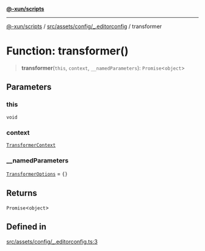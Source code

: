 [**@-xun/scripts**](../../../../../README.md)

***

[@-xun/scripts](../../../../../README.md) / [src/assets/config/\_.editorconfig](../README.md) / transformer

# Function: transformer()

> **transformer**(`this`, `context`, `__namedParameters`): `Promise`\<`object`\>

## Parameters

### this

`void`

### context

[`TransformerContext`](../../../type-aliases/TransformerContext.md)

### \_\_namedParameters

[`TransformerOptions`](../../../type-aliases/TransformerOptions.md) = `{}`

## Returns

`Promise`\<`object`\>

## Defined in

[src/assets/config/\_.editorconfig.ts:3](https://github.com/Xunnamius/xscripts/blob/395ccb9751d5eb5067af3fe099bacae7d9b7a116/src/assets/config/_.editorconfig.ts#L3)
